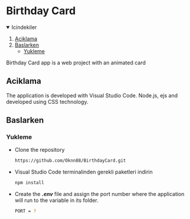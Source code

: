 

# Birthday Card

<!-- Icindekiler -->
<details open="open">
  <summary>Icindekiler</summary>
  <ol>
    <li><a href="#aciklama">Aciklama</a></li>
    <li>
      <a href="#baslarken">Baslarken</a>
      <ul>
        <li><a href="#yukleme">Yukleme</a></li>
      </ul>
    </li>
  </ol>
</details>    

Birthday Card app is a web project with an animated card

## Aciklama
The application is developed with Visual Studio Code. Node.js, ejs and developed using CSS technology.

## Baslarken


### Yukleme
* Clone the repository
   ```sh
   https://github.com/Oknn88/BirthdayCard.git
   ```
* Visual Studio Code terminalinden gerekli paketleri indirin
   ```sh
   npm install
   ```
* Create the **_.env_** file and assign the port number where the application will run to the variable in its folder.
   ```sh
   PORT = ?
   ```

